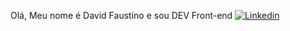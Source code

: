  Olá, Meu nome é David Faustino e sou DEV Front-end
[![Linkedin](https://img.shields.io/badge/LinkedIn-0077B5?style=for-the-badge&logo=linkedin&logoColor=white)](https://www.linkedin.com/in/david-faustino-9a5b78275/)
